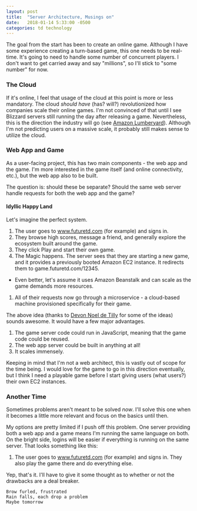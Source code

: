 ```yaml
---
layout: post
title:  "Server Architecture, Musings on"
date:   2018-01-14 5:33:00 -0500
categories: td technology
---
```


The goal from the start has been to create an online game. Although I have some experience creating a turn-based game, this one needs to be real-time. It's going to need to handle some number of concurrent players. I don't want to get carried away and say "millions", so I'll stick to "some number" for now.


### The Cloud

If it's online, I feel that usage of the cloud at this point is more or less mandatory. The cloud _should have_ (has? will?) revolutionized how companies scale their online games. I'm not convinced of that until I see Blizzard servers still running the day after releasing a game. Nevertheless, this is the direction the industry will go (see [Amazon Lumberyard][lumberyard]). Although I'm not predicting users on a massive scale, it probably still makes sense to utilize the cloud.

### Web App and Game

As a user-facing project, this has two main components - the web app and the game. I'm more interested in the game itself (and online connectivity, etc.), but the web app also to be built.

The question is: should these be separate? Should the same web server handle requests for both the web app and the game?

#### Idyllic Happy Land

Let's imagine the perfect system.

1. The user goes to www.futuretd.com (for example) and signs in.
1. They browse high scores, message a friend, and generally explore the ecosystem built around the game.
1. They click Play and start their own game.
1. The Magic happens. The server sees that they are starting a new game, and it provides a previously booted Amazon EC2 instance. It redirects them to game.futuretd.com/12345.
  * Even better, let's assume it uses Amazon Beanstalk and can scale as the game demands more resources.
1. All of their requests now go through a microservice - a cloud-based machine provisioned specifically for their game.

The above idea (thanks to [Devon Noel de Tilly][devon-github] for some of the ideas) sounds awesome. It would have a few major advantages.

1. The game server code could run in JavaScript, meaning that the game code could be reused.
1. The web app server could be built in anything at all!
1. It scales immensely.

Keeping in mind that I'm not a web architect, this is vastly out of scope for the time being. I would love for the game to go in this direction eventually, but I think I need a playable game before I start giving users (what users?) their own EC2 instances.

### Another Time

Sometimes problems aren't meant to be solved *now*. I'll solve this one when it becomes a little more relevant and focus on the basics until then.

My options are pretty limited if I push off this problem. One server providing both a web app and a game means I'm running the same language on both. On the bright side, logins will be easier if everything is running on the same server. That looks something like this:

1. The user goes to www.futuretd.com (for example) and signs in. They also play the game there and do everything else.

Yep, that's it. I'll have to give it some thought as to whether or not the drawbacks are a deal breaker.

```
Brow furled, frustrated
Rain falls, each drop a problem
Maybe tomorrow
```


[lumberyard]: https://aws.amazon.com/lumberyard/
[devon-github]: https://github.com/devonoel
